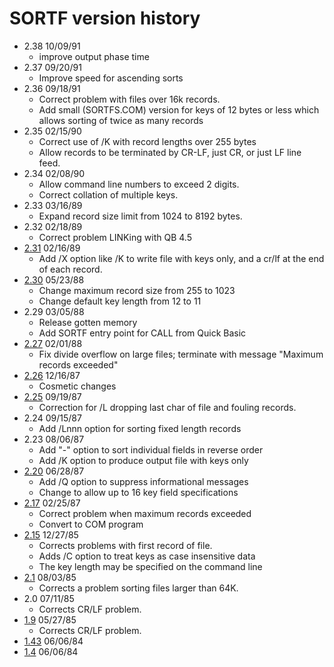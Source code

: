 # SORTF version history

- 2.38 10/09/91
  - improve output phase time
- 2.37 09/20/91
  - Improve speed for ascending sorts
- 2.36 09/18/91
  - Correct problem with files over 16k records.
  - Add small (SORTFS.COM) version for keys of 12 bytes or less which allows sorting of twice as many records
- 2.35 02/15/90
  - Correct use of /K with record lengths over 255 bytes
  - Allow records to be terminated by CR-LF, just CR, or just LF line feed.
- 2.34 02/08/90
  - Allow command line numbers to exceed 2 digits.
  - Correct collation of multiple keys.
- 2.33 03/16/89
  - Expand record size limit from 1024 to 8192 bytes.
- 2.32 02/18/89
  - Correct problem LINKing with QB 4.5
- [2.31](2.31) 02/16/89
  - Add /X option like /K to write file with keys only, and a cr/lf at the end of each record.
- [2.30](2.30) 05/23/88
  - Change maximum record size from 255 to 1023
  - Change default key length from 12 to 11
- 2.29 03/05/88
  - Release gotten memory
  - Add SORTF entry point for CALL from Quick Basic
- [2.27](2.27) 02/01/88
  - Fix divide overflow on large files; terminate with message "Maximum records exceeded"
- [2.26](2.26) 12/16/87
  - Cosmetic changes
- [2.25](2.25) 09/19/87
  - Correction for /L dropping last char of file and fouling records.
- 2.24 09/15/87
  - Add /Lnnn option for sorting fixed length records
- 2.23 08/06/87
  -  Add "-" option to sort individual fields in reverse order
  - Add /K option to produce output file with keys only
- [2.20](2.20) 06/28/87
  - Add /Q option to suppress informational messages
  - Change to allow up to 16 key field specifications
- [2.17](2.17) 02/25/87
  - Correct problem when maximum records exceeded
  - Convert to COM program
- [2.15](2.15) 12/27/85
  - Corrects problems with first record of file.
  - Adds /C option to treat keys as case insensitive data
  - The key length may be specified on the command line
- [2.1](2.1) 08/03/85
  - Corrects a problem sorting files larger than 64K.
- 2.0 07/11/85
  - Corrects CR/LF problem.
- [1.9](1.9) 05/27/85
  - Corrects CR/LF problem.
- [1.43](1.43) 06/06/84
- [1.4](1.4) 06/06/84
